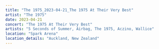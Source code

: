 ```yaml
---
title: "The 1975_2023-04-21_The 1975 At Their Very Best"
artist: "The 1975"
date: 2023-04-21
concert: "The 1975 At Their Very Best"
artists: "5 Seconds of Summer, Airbag, The 1975, Aczino, Wallice"
location: "Spark Arena"
location_details: "Auckland, New Zealand"
---
```

